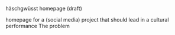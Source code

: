 häschgwüsst homepage (draft)

homepage for a (social media) project that should lead in a cultural performance
The problem


